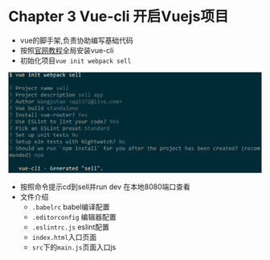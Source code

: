 # Chapter 3 Vue-cli 开启Vuejs项目

- vue的脚手架,负责协助编写基础代码
- 按照[官网教程](https://cli.vuejs.org/zh/guide/installation.html)全局安装vue-cli
- 初始化项目`vue init webpack sell`

![3.1 sell init](../img/3.1.png)

- 按照命令提示cd到sell并run dev 在本地8080端口查看
- 文件介绍
  - `.babelrc` babel编译配置
  - `.editorconfig` 编辑器配置
  - `.eslintrc.js` eslint配置
  - `index.html`入口页面
  - `src`下的`main.js`页面入口js
